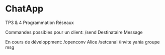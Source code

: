 # ChatApp
TP3 &amp; 4 Programmation Réseaux

Commandes possibles pour un client:
/send Destinataire Message

En cours de développment:
/openconv Alice
/setcanal
/invite yahia groupe msg 